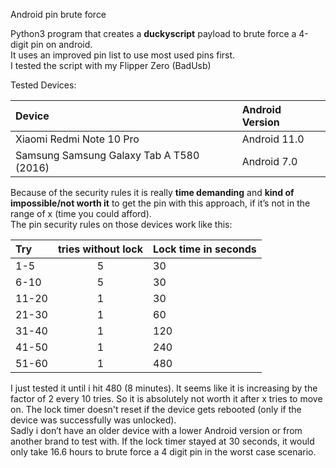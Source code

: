 Android pin brute force

Python3 program that creates a **duckyscript** payload to brute force a 4-digit pin on android.  
It uses an improved pin list to use most used pins first.  
I tested the script with my Flipper Zero (BadUsb)  

Tested Devices:  

| Device | Android Version |
| :--- | :--- |
| Xiaomi Redmi Note 10 Pro | Android 11.0 |
| Samsung Samsung Galaxy Tab A T580 (2016) | Android 7.0 |
  
Because of the security rules it is really **time demanding** and **kind of impossible/not worth it** to get the pin with this approach, if it’s not in the range of x (time you could afford).  
The pin security rules on those devices work like this:  
  
| Try  | tries without lock | Lock time in seconds |
| :--- | :---: | :--- |
| 1-5 | 5 | 30 |
| 6-10 | 5 | 30 |
| 11-20 | 1 | 30 |
| 21-30 | 1 | 60 |
| 31-40 | 1 | 120 |
| 41-50 | 1 | 240 |
| 51-60 | 1 | 480 |

I just tested it until i hit 480 (8 minutes).
It seems like it is increasing by the factor of 2 every 10 tries. So it is absolutely not worth it after x tries to move on.
The lock timer doesn't reset if the device gets rebooted (only if the device was successfully was unlocked).  
Sadly i don’t have an older device with a lower Android version or from another brand to test with.
If the lock timer stayed at 30 seconds, it would only take 16.6 hours to brute force a 4 digit pin in the worst case scenario.
